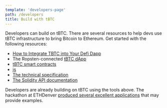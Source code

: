 ```yaml
---
template: 'developers-page'
path: /developers
title: Build with tBTC
---
```

Developers can build on tBTC. There are several resources to help devs use tBTC infrastructure to bring Bitcoin to Ethereum. Get started with the following resources:

- [How to Integrate TBTC into Your Defi Dapp](/how-to-integrate-tbtc-into-your-defi-dapp)
- The Ropsten-connected [tBTC dApp](http://dapp.test.tbtc.network/)
- [tBTC smart contracts](https://github.com/keep-network/tbtc)
- [js](https://github.com/keep-network/tbtc.js)
- [The technical specification](http://docs.keep.network/tbtc/)
- [The Solidity API documentation](http://docs.keep.network/tbtc/solidity/)

Developers are already building on tBTC using the tools above. The hackathon at ETHDenver [produced several excellent applications](https://blog.keep.network/bitcoin-earn-wins-ethdenver-tbtc-hackathon-prize-5233ce805468) that may provide examples.
